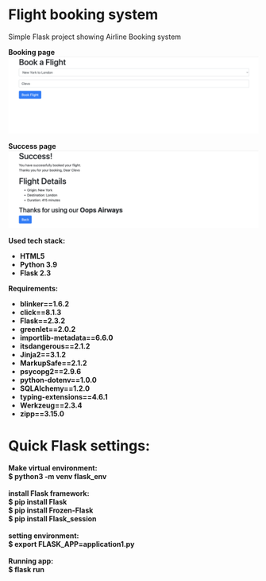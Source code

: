 # Flight booking system
Simple Flask project showing Airline Booking system <br>

<b>Booking page </b>
![alt text](https://github.com/lirveaa/airline1/blob/master/airline_screenshot_1.png?raw=true)
<br>

<b>Success page<b>
![alt text](https://github.com/lirveaa/airline1/blob/master/airline_screenshot_2.png?raw=true)

Used tech stack:
- HTML5
- Python 3.9
- Flask 2.3


Requirements:
- blinker==1.6.2
- click==8.1.3
- Flask==2.3.2
- greenlet==2.0.2
- importlib-metadata==6.6.0
- itsdangerous==2.1.2
- Jinja2==3.1.2
- MarkupSafe==2.1.2
- psycopg2==2.9.6
- python-dotenv==1.0.0
- SQLAlchemy==1.2.0
- typing-extensions==4.6.1
- Werkzeug==2.3.4
- zipp==3.15.0

# Quick Flask settings:
Make virtual environment: <br>
<b> $ python3 -m venv flask_env </b>
<br> <br>
install Flask framework: <br>
<b> $ pip install Flask </b> <br>
<b> $ pip install Frozen-Flask </b> <br>
<b> $ pip install Flask_session </b> <br>
<br> 
setting environment: <br>
<b> $ export FLASK_APP=application1.py </b> <br>
<br> 
Running app:<br>
<b> $ flask run </b>

